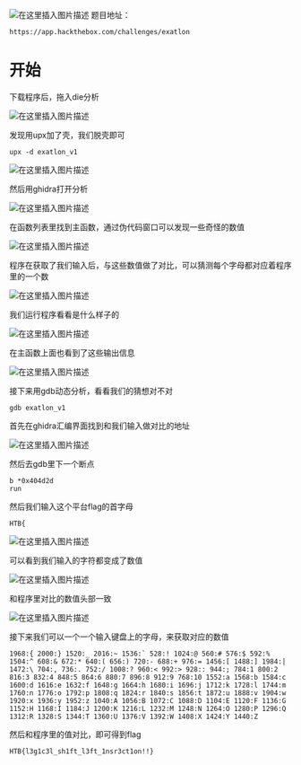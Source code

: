 ﻿![在这里插入图片描述](https://img-blog.csdnimg.cn/8f29146095ae4f0287b213a751760d52.png)
题目地址：
```
https://app.hackthebox.com/challenges/exatlon
```
# 开始
下载程序后，拖入die分析

![在这里插入图片描述](https://img-blog.csdnimg.cn/ad1ad838581d4398816a77aa27abd75a.png)

发现用upx加了壳，我们脱壳即可
```
upx -d exatlon_v1
```
![在这里插入图片描述](https://img-blog.csdnimg.cn/0f90552f2d9748b39e243d719bdb941d.png)

然后用ghidra打开分析

![在这里插入图片描述](https://img-blog.csdnimg.cn/3bfa359b21a349b39d64c2675790e88d.png)

在函数列表里找到主函数，通过伪代码窗口可以发现一些奇怪的数值

![在这里插入图片描述](https://img-blog.csdnimg.cn/5f86bd94a4be4317aff9a923769a9a8a.png)

程序在获取了我们输入后，与这些数值做了对比，可以猜测每个字母都对应着程序里的一个数

![在这里插入图片描述](https://img-blog.csdnimg.cn/14846be2f80c45ada014868b5efb30ef.png)

我们运行程序看看是什么样子的

![在这里插入图片描述](https://img-blog.csdnimg.cn/d08298fdd6ba49cdbcb8e0a466b94842.png)

在主函数上面也看到了这些输出信息

![在这里插入图片描述](https://img-blog.csdnimg.cn/eeaa92d4af5c49808c2556276067af31.png)

接下来用gdb动态分析，看看我们的猜想对不对

```
gdb exatlon_v1
```

首先在ghidra汇编界面找到和我们输入做对比的地址

![在这里插入图片描述](https://img-blog.csdnimg.cn/4f2a404d82334018a1b6c33aff8233b5.png)

然后去gdb里下一个断点

```
b *0x404d2d
run
```

然后我们输入这个平台flag的首字母
```
HTB{
```

![在这里插入图片描述](https://img-blog.csdnimg.cn/d5deef37359b4616a5b7e9fac549bdfa.png)

可以看到我们输入的字符都变成了数值

![在这里插入图片描述](https://img-blog.csdnimg.cn/e07eaeacdb4247c58df0e37259e43226.png)

和程序里对比的数值头部一致

![在这里插入图片描述](https://img-blog.csdnimg.cn/615dc6dec6184a83a6dd06ba48cca09a.png)

接下来我们可以一个一个输入键盘上的字母，来获取对应的数值

```
1968:{ 2000:} 1520:_ 2016:~ 1536:` 528:! 1024:@ 560:# 576:$ 592:% 1504:^ 608:& 672:* 640:( 656:) 720:- 688:+ 976:= 1456:[ 1488:] 1984:| 1472:\ 704:, 736:. 752:/ 1008:? 960:< 992:> 928:: 944:; 784:1 800:2 816:3 832:4 848:5 864:6 880:7 896:8 912:9 768:10 1552:a 1568:b 1584:c 1600:d 1616:e 1632:f 1648:g 1664:h 1680:i 1696:j 1712:k 1728:l 1744:m 1760:n 1776:o 1792:p 1808:q 1824:r 1840:s 1856:t 1872:u 1888:v 1904:w 1920:x 1936:y 1952:z 1040:A 1056:B 1072:C 1088:D 1104:E 1120:F 1136:G 1152:H 1168:I 1184:J 1200:K 1216:L 1232:M 1248:N 1264:O 1280:P 1296:Q 1312:R 1328:S 1344:T 1360:U 1376:V 1392:W 1408:X 1424:Y 1440:Z
```

然后和程序里的值对比，即可得到flag
```
HTB{l3g1c3l_sh1ft_l3ft_1nsr3ct1on!!}
```
